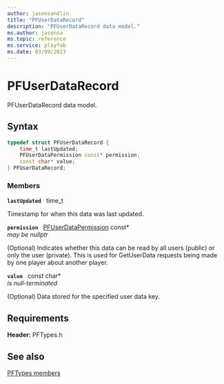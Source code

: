 ```yaml
---
author: jasonsandlin
title: "PFUserDataRecord"
description: "PFUserDataRecord data model."
ms.author: jasonsa
ms.topic: reference
ms.service: playfab
ms.date: 03/09/2023
---
```


# PFUserDataRecord  

PFUserDataRecord data model.  

## Syntax  
  
```cpp
typedef struct PFUserDataRecord {  
    time_t lastUpdated;  
    PFUserDataPermission const* permission;  
    const char* value;  
} PFUserDataRecord;  
```
  
### Members  
  
**`lastUpdated`** &nbsp; time_t  
  
Timestamp for when this data was last updated.
  
**`permission`** &nbsp; [PFUserDataPermission](../enums/pfuserdatapermission.md) const*  
*may be nullptr*  
  
(Optional) Indicates whether this data can be read by all users (public) or only the user (private). This is used for GetUserData requests being made by one player about another player.
  
**`value`** &nbsp; const char*  
*is null-terminated*  
  
(Optional) Data stored for the specified user data key.
  
  
## Requirements  
  
**Header:** PFTypes.h
  
## See also  
[PFTypes members](../pftypes_members.md)  

  
  
